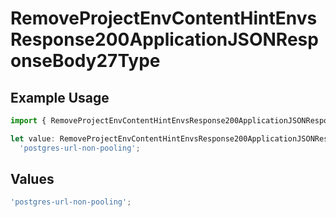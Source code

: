 # RemoveProjectEnvContentHintEnvsResponse200ApplicationJSONResponseBody27Type

## Example Usage

```typescript
import { RemoveProjectEnvContentHintEnvsResponse200ApplicationJSONResponseBody27Type } from '@vercel/client/models/operations';

let value: RemoveProjectEnvContentHintEnvsResponse200ApplicationJSONResponseBody27Type =
  'postgres-url-non-pooling';
```

## Values

```typescript
'postgres-url-non-pooling';
```
